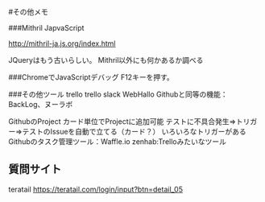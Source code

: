 #その他メモ

###Mithril JapvaScript

http://mithril-ja.js.org/index.html

JQueryはもう古いらしい。
Mithril以外にも何かあるか調べる



###ChromeでJavaScriptデバッグ
F12キーを押す。


###その他ツール
trello
trello slack
WebHallo
Githubと同等の機能：BackLog、ヌーラボ

GithubのProject
	カード単位でProjectに追加可能
	テストに不具合発生⇒トリガー⇒テストのIssueを自動で立てる（カード？）
	いろいろなトリガーがある
Githubのタスク管理ツール：Waffle.io
zenhab:Trelloみたいなツール


## 質問サイト
teratail
https://teratail.com/login/input?btn=detail_05